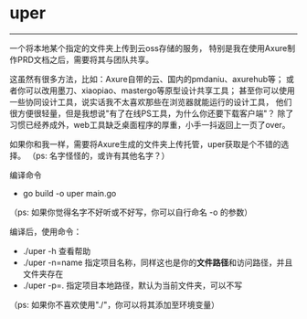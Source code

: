 # uper

---

一个将本地某个指定的文件夹上传到云oss存储的服务，
特别是我在使用Axure制作PRD文档之后，需要将其与团队共享。

这虽然有很多方法，比如：Axure自带的云、国内的pmdaniu、axurehub等；
或者你可以改用墨刀、xiaopiao、mastergo等原型设计共享工具；
甚至你可以使用一些协同设计工具，说实话我不太喜欢那些在浏览器就能运行的设计工具，
他们很方便很轻量，但是我想说"有了在线PS工具，为什么你还要下载客户端"？
除了习惯已经养成外，web工具缺乏桌面程序的厚重，小手一抖返回上一页了over。

如果你和我一样，需要将Axure生成的文件夹上传托管，uper获取是个不错的选择。
（ps: 名字怪怪的，或许有其他名字？）

编译命令
- go build -o uper main.go

（ps: 如果你觉得名字不好听或不好写，你可以自行命名 -o 的参数）

编译后，使用命令：
- ./uper -h 查看帮助
- ./uper -n=name 指定项目名称，同样这也是你的**文件路径**和访问路径，并且文件夹存在
- ./uper -p=. 指定项目本地路径，默认为当前文件夹，可以不写

（ps: 如果你不喜欢使用"./"，你可以将其添加至环境变量）
